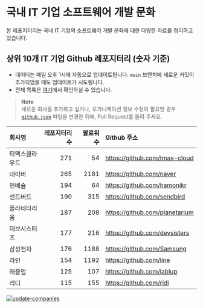 # 국내 IT 기업 소프트웨어 개발 문화
본 레포지터리는 국내 IT 기업의 소프트웨어 개발 문화에 대한 다양한 자료를 정리하고 있습니다.

## 상위 10개 IT 기업 Github 레포지터리 (숫자 기준)

- 데이터는 매일 오후 1시에 자동으로 업데이트됩니다. `main` 브랜치에 새로운 커밋이 추가되었을 때도 업데이트가 시도됩니다.
- 전체 목록은 [여기](./github.md)에서 확인하실 수 있습니다.

> **Note**<br />
> 새로운 회사를 추가하고 싶거나, 오가니제이션 정보 수정이 필요한 경우 [`github.json`](./github.json) 파일을 변경한 뒤에, Pull Request를 올려 주세요.

<!-- MARKDOWN_TABLE(GITHUB): START -->

| **회사명** | **레포지터리 수** | **팔로워 수** | **Github 주소** |
|:---|---:|---:|:---|
| 티맥스클라우드 | 271 | 54 | https://github.com/tmax-cloud |
| 네이버 | 265 | 2181 | https://github.com/naver |
| 인베슘 | 194 | 64 | https://github.com/hamonikr |
| 센드버드 | 190 | 315 | https://github.com/sendbird |
| 플라네타리움 | 187 | 208 | https://github.com/planetarium |
| 데브시스터즈 | 177 | 216 | https://github.com/devsisters |
| 삼성전자 | 176 | 1188 | https://github.com/Samsung |
| 라인 | 154 | 1192 | https://github.com/line |
| 래블업 | 125 | 107 | https://github.com/lablup |
| 리디 | 115 | 155 | https://github.com/ridi |

<!-- MARKDOWN_TABLE(GITHUB): END -->

[![update-companies](https://github.com/JunRadish/korea-devculture/actions/workflows/update.yaml/badge.svg?branch=main)](https://github.com/JunRadish/korea-devculture/actions/workflows/update.yaml)